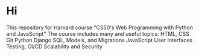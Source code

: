 # Hi
This repository for Harvard course "CS50's Web Programming with Python and JavaScript" 
The course includes many and useful topics:
HTML, CSS
Git
Python
Django
SQL, Models, and Migrations
JavaScript
User Interfaces
Testing, CI/CD
Scalability and Security

